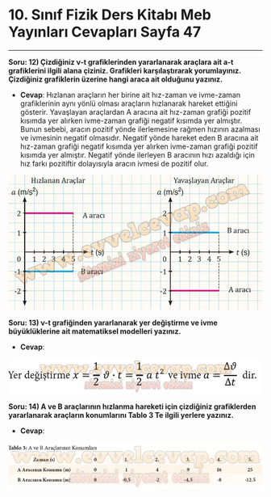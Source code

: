 # 10. Sınıf Fizik Ders Kitabı Meb Yayınları Cevapları Sayfa 47

---

**Soru: 12) Çizdiğiniz ν-t grafiklerinden yararlanarak araçlara ait a-t grafiklerini ilgili alana çiziniz. Grafikleri karşılaştırarak yorumlayınız. Çizdiğiniz grafiklerin üzerine hangi araca ait olduğunu yazınız.**

-   **Cevap**: Hızlanan araçların her birine ait hız-zaman ve ivme-zaman grafiklerinin aynı yönlü olması araçların hızlanarak hareket ettiğini gösterir. Yavaşlayan araçlardan A aracına ait hız-zaman grafiği pozitif kısımda yer alırken ivme-zaman grafiği negatif kısımda yer almıştır. Bunun sebebi, aracın pozitif yönde ilerlemesine rağmen hızının azalması ve ivmesinin negatif olmasıdır. Negatif yönde hareket eden B aracına ait hız-zaman grafiği negatif kısımda yer alırken ivme-zaman grafiği pozitif kısımda yer almıştır. Negatif yönde ilerleyen B aracının hızı azaldığı için hız farkı pozitiftir dolayısıyla aracın ivmesi de pozitif olur.

![Image 1](./image_1.webp)

**Soru: 13) ν-t grafiğinden yararlanarak yer değiştirme ve ivme büyüklüklerine ait matematiksel modelleri yazınız.**

-   **Cevap**:

![Image 2](./image_2.webp)

**Soru: 14) A ve B araçlarının hızlanma hareketi için çizdiğiniz grafiklerden yararlanarak araçların konumlarını Tablo 3 Te ilgili yerlere yazınız.**

-   **Cevap**:

![Image 3](./image_3.webp)